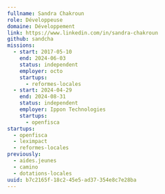 ```yaml
---
fullname: Sandra Chakroun
role: Développeuse
domaine: Développement
link: https://www.linkedin.com/in/sandra-chakroun
github: sandcha
missions:
  - start: 2017-05-10
    end: 2024-06-03
    status: independent
    employer: octo
    startups:
      - reformes-locales
  - start: 2024-04-29
    end: 2024-08-31
    status: independent
    employer: Ippon Technologies
    startups:
      - openfisca
startups:
  - openfisca
  - leximpact
  - reformes-locales
previously:
  - aides.jeunes
  - camino
  - dotations-locales
uuid: b7c2165f-18c2-45e5-ad37-354e8c7e28ba
---
```

